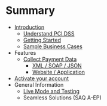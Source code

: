 # Summary

* [Introduction](README.md)
   * [Understand PCI DSS](understand_pci_dss.md)
   * [Getting Started](getting_started.md)
   * [Sample Business Cases](sample_business_cases.md)
* Features
   * [Collect Payment Data](collect_payment_data.md)
       * [XML / SOAP / JSON](webservice.md)
       * [Website / Application](website-application.md)
* [Activate your account](activate_account.md)
* General Information
   * [Live Mode and Testing](live_mode-test.md)
   * Seamless Solutions (SAQ A-EP)

